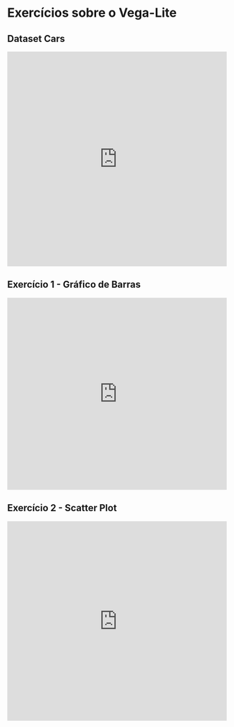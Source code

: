 # Exercícios sobre o Vega-Lite

## Dataset Cars

<iframe width="100%" height="492" frameborder="0"
  src="https://observablehq.com/embed/37f184025094b1ed@232?cells=datasetcars"></iframe>

## Exercício 1 - Gráfico de Barras

<iframe width="100%" height="440" frameborder="0"
  src="https://observablehq.com/embed/37f184025094b1ed@231?cells=displacementMeanByYear"></iframe>

## Exercício 2 - Scatter Plot

<iframe width="100%" height="457" frameborder="0"
  src="https://observablehq.com/embed/37f184025094b1ed@233?cells=scatterPlot"></iframe>
